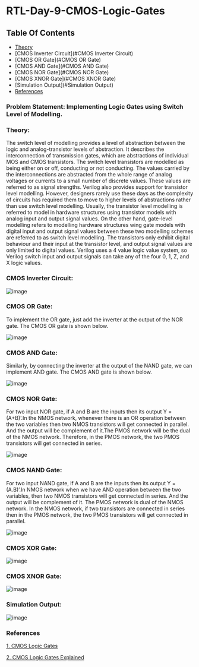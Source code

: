 # RTL-Day-9-CMOS-Logic-Gates
## Table Of Contents
- [Theory](#Theory)
- [CMOS Inverter Circuit](#CMOS Inverter Circuit)
- [CMOS OR Gate](#CMOS OR Gate)
- [CMOS AND Gate](#CMOS AND Gate)
- [CMOS NOR Gate](#CMOS NOR Gate)
- [CMOS XNOR Gate](#CMOS XNOR Gate)
- [Simulation Output](#Simulation Output)
- [References](#References)

### Problem Statement: Implementing Logic Gates using Switch Level of Modelling.

### Theory: 
The switch level of modelling provides a level of abstraction between the logic and analog-transistor levels of abstraction. It describes the interconnection of transmission gates, which are abstractions of individual MOS and CMOS transistors.
The switch level transistors are modelled as being either on or off, conducting or not conducting. The values carried by the interconnections are abstracted from the whole range of analog voltages or currents to a small number of discrete values. These values are referred to as signal strengths.
Verilog also provides support for transistor level modelling. However, designers rarely use these days as the complexity of circuits has required them to move to higher levels of abstractions rather than use switch level modelling. Usually, the transistor level modelling is referred to model in hardware structures using transistor models with analog input and output signal values.
On the other hand, gate-level modelling refers to modelling hardware structures wing gate models with digital input and output signal values between these two modelling schemes are referred to as switch level modelling.
The transistors only exhibit digital behaviour and their input at the transistor level, and output signal values are only limited to digital values. Verilog uses a 4 value logic value system, so Verilog switch input and output signals can take any of the four 0, 1, Z, and X logic values.


### CMOS Inverter Circuit:

![image](https://github.com/tusharshenoy/RTL-Day-9-CMOS-Logic-Gates/assets/107348474/59d109af-5746-46c0-b831-40806cbe1658)

 
### CMOS OR Gate:
To implement the OR gate, just add the inverter at the output of the NOR gate. The CMOS OR gate is shown below.

![image](https://github.com/tusharshenoy/RTL-Day-9-CMOS-Logic-Gates/assets/107348474/bd0dcfc3-66d3-43b1-b4a0-5d3c4c844b29)

 
### CMOS AND Gate:
Similarly, by connecting the inverter at the output of the NAND gate, we can implement AND gate. The CMOS AND gate is shown below.

![image](https://github.com/tusharshenoy/RTL-Day-9-CMOS-Logic-Gates/assets/107348474/28af5c22-5eae-4bc7-87ba-a209826edc42)

 
### CMOS NOR Gate: 
 
For two input NOR gate, if A and B are the inputs then its output Y = (A+B)’.In the NMOS network, whenever there is an OR operation between the two variables then two NMOS transistors will get connected in parallel. And the output will be complement of it.The PMOS network will be the dual of the NMOS network. Therefore, in the PMOS network, the two PMOS transistors will get connected in series.

![image](https://github.com/tusharshenoy/RTL-Day-9-CMOS-Logic-Gates/assets/107348474/cd3667f1-c8b5-4ef9-822f-507adf1f7341)


### CMOS NAND Gate: 
For two input NAND gate, if A and B are the inputs then its output Y = (A.B)’.In NMOS network when we have AND operation between the two variables, then two NMOS transistors will get connected in series. And the output will be complement of it. The PMOS network is dual of the NMOS network. In the NMOS network, if two transistors are connected in series then in the PMOS network, the two PMOS transistors will get connected in parallel.

 ![image](https://github.com/tusharshenoy/RTL-Day-9-CMOS-Logic-Gates/assets/107348474/3a5c26c8-9dfd-4cb7-a806-5114893e78e1)


### CMOS XOR Gate: 

![image](https://github.com/tusharshenoy/RTL-Day-9-CMOS-Logic-Gates/assets/107348474/b81b1aab-c149-45db-adfd-5fbcf03ccd04)

 
### CMOS XNOR Gate: 
 
![image](https://github.com/tusharshenoy/RTL-Day-9-CMOS-Logic-Gates/assets/107348474/254d5c47-05fe-40b5-a6cd-6a5367ee4057)



### Simulation Output: 

![image](https://github.com/tusharshenoy/RTL-Day-9-CMOS-Logic-Gates/assets/107348474/2125658e-2a19-48b1-9a2e-13cf71044615)

### References
[1. CMOS Logic Gates](https://www.geeksforgeeks.org/cmos-logic-gate/)

[2. CMOS Logic Gates Explained](https://www.allaboutelectronics.org/cmos-logic-gates-explained/)
